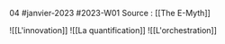 04 #janvier-2023 #2023-W01
Source : [[The E-Myth]]

![[L'innovation]]
![[La quantification]]
![[L'orchestration]]